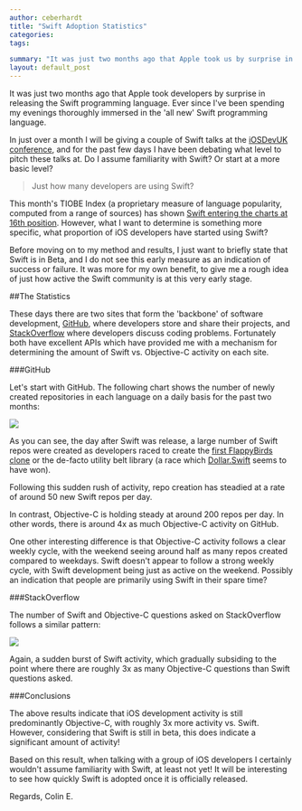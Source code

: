 ```yaml
---
author: ceberhardt
title: "Swift Adoption Statistics"
categories: 
tags:

summary: "It was just two months ago that Apple took us by surprise in releasing the Swift programming language. This blog post reflects on the first few months of Swift adoption."
layout: default_post
---
```


It was just two months ago that Apple took developers by surprise in releasing the Swift programming language. Ever since I've been spending my evenings thoroughly immersed in the 'all new' Swift programming language. 

In just over a month I will be giving a couple of Swift talks at the [iOSDevUK conference](http://www.iosdevuk.com/), and for the past few days I have been debating what level to pitch these talks at. Do I assume familiarity with Swift? Or start at a more basic level?

> Just how many developers are using Swift?

This month's TIOBE Index (a proprietary measure of language popularity, computed from a range of sources) has shown [Swift entering the charts at 16th position](http://www.tiobe.com/index.php/content/paperinfo/tpci/index.html). However, what I want to determine is something more specific, what proportion of iOS developers have started using Swift?

Before moving on to my method and results, I just want to briefly state that Swift is in Beta, and I do not see this early measure as an indication of success or failure. It was more for my own benefit, to give me a rough idea of just how active the Swift community is at this very early stage.

##The Statistics

These days there are two sites that form the 'backbone' of software development, [GitHub](https://github.com/), where developers store and share their projects, and [StackOverflow](http://stackoverflow.com/) where developers discuss coding problems. Fortunately both have excellent APIs which have provided me with a mechanism for determining the amount of Swift vs. Objective-C activity on each site.

###GitHub

Let's start with GitHub. The following chart shows the number of newly created repositories in each language on a daily basis for the past two months:

<img src="{{ site.baseurl }}/ceberhardt/assets/SwiftAdoption/GithubRepos.png"></img>

As you can see, the day after Swift was release, a large number of Swift repos were created as developers raced to create the [first FlappyBirds clone](https://github.com/fullstackio/FlappySwift) or the de-facto utility belt library (a race which [Dollar.Swift](https://github.com/ankurp/Dollar.swift) seems to have won).

Following this sudden rush of activity, repo creation has steadied at a rate of around 50 new Swift repos per day.

In contrast, Objective-C is holding steady at around 200 repos per day. In other words, there is around 4x as much Objective-C activity on GitHub.

One other interesting difference is that Objective-C activity follows a clear weekly cycle, with the weekend seeing around half as many repos created compared to weekdays. Swift doesn't appear to follow a strong weekly cycle, with Swift development being just as active on the weekend. Possibly an indication that people are primarily using Swift in their spare time?

###StackOverflow

The number of Swift and Objective-C questions asked on StackOverflow follows a similar pattern:

<img src="{{ site.baseurl }}/ceberhardt/assets/SwiftAdoption/SwiftQuestions.png"></img>

Again, a sudden burst of Swift activity, which gradually subsiding to the point where there are roughly 3x as many Objective-C questions than Swift questions asked.

###Conclusions

The above results indicate that iOS development activity is still predominantly Objective-C, with roughly 3x more activity vs. Swift. However, considering that Swift is still in beta, this does indicate a significant amount of activity!

Based on this result, when talking with a group of iOS developers I certainly wouldn't assume familiarity with Swift, at least not yet! It will be interesting to see how quickly Swift is adopted once it is officially released.

Regards, Colin E.








